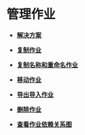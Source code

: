 # 管理作业<a name="dgc_01_0408"></a>

-   **[解决方案](解决方案.md)**  

-   **[复制作业](复制作业.md)**  

-   **[复制名称和重命名作业](复制名称和重命名作业.md)**  

-   **[移动作业](移动作业.md)**  

-   **[导出导入作业](导出导入作业.md)**  

-   **[删除作业](删除作业.md)**  

-   **[查看作业依赖关系图](查看作业依赖关系图.md)**  


